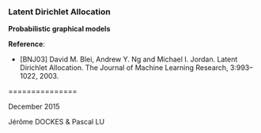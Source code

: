 ### Latent Dirichlet Allocation

**Probabilistic graphical models**

**Reference**: 

* [BNJ03] David M. Blei, Andrew Y. Ng and Michael I. Jordan. Latent Dirichlet Allocation. The Journal of Machine Learning Research, 3:993–1022, 2003.


===============

December 2015

Jérôme DOCKES & Pascal LU